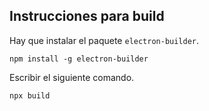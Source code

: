 ## Instrucciones para build

Hay que instalar el paquete `electron-builder`.

```
npm install -g electron-builder
```

Escribir el siguiente comando.

```
npx build
```